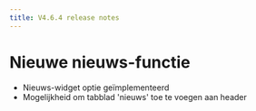 ```yaml
---
title: V4.6.4 release notes
---
```


# Nieuwe nieuws-functie

- Nieuws-widget optie geïmplementeerd
- Mogelijkheid om tabblad 'nieuws' toe te voegen aan header
